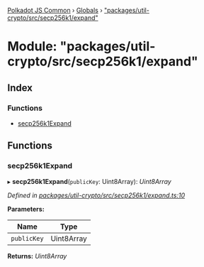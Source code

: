 [Polkadot JS Common](../README.md) › [Globals](../globals.md) › ["packages/util-crypto/src/secp256k1/expand"](_packages_util_crypto_src_secp256k1_expand_.md)

# Module: "packages/util-crypto/src/secp256k1/expand"

## Index

### Functions

* [secp256k1Expand](_packages_util_crypto_src_secp256k1_expand_.md#secp256k1expand)

## Functions

###  secp256k1Expand

▸ **secp256k1Expand**(`publicKey`: Uint8Array): *Uint8Array*

*Defined in [packages/util-crypto/src/secp256k1/expand.ts:10](https://github.com/polkadot-js/common/blob/5c886b0f/packages/util-crypto/src/secp256k1/expand.ts#L10)*

**Parameters:**

Name | Type |
------ | ------ |
`publicKey` | Uint8Array |

**Returns:** *Uint8Array*
